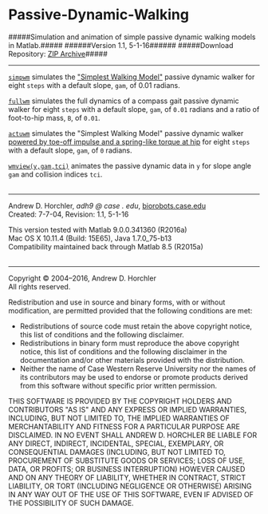 Passive-Dynamic-Walking
========
#####Simulation and animation of simple passive dynamic walking models in Matlab.#####
######Version 1.1, 5-1-16######
#####Download Repository: [ZIP Archive](https://github.com/horchler/Passive-Dynamic-Walking/archive/master.zip)#####

--------

[```simpwm```](https://github.com/horchler/Passive-Dynamic-Walking/blob/master/simpwm.m) simulates the ["Simplest Walking Model"](http://dx.doi.org/10.1115/1.2798313) passive dynamic walker for eight ```steps``` with a default slope, ```gam```, of 0.01 radians.  
  
[```fullwm```](https://github.com/horchler/Passive-Dynamic-Walking/blob/master/fullwm.m) simulates the full dynamics of a compass gait passive dynamic walker for eight ```steps``` with a default slope, ```gam```, of ```0.01``` radians and a ratio of foot-to-hip mass, ```B```, of ```0.01```.  
  
[```actuwm```](https://github.com/horchler/Passive-Dynamic-Walking/blob/master/actuwm.m) simulates the "Simplest Walking Model" passive dynamic walker [powered by toe-off impulse and a spring-like torque at hip](http://dx.doi.org/10.1115/1.1427703) for eight ```steps``` with a default slope, ```gam```, of ```0``` radians.  
  
[```wmview(y,gam,tci)```](https://github.com/horchler/Passive-Dynamic-Walking/blob/master/wmview.m) animates the passive dynamic data in ```y``` for slope angle ```gam``` and collision indices ```tci```.    
&nbsp;  

--------

Andrew D. Horchler, *adh9 @ case . edu*, [biorobots.case.edu](http://biorobots.case.edu/)  
Created: 7-7-04, Revision: 1.1, 5-1-16  

This version tested with Matlab 9.0.0.341360 (R2016a)  
Mac OS X 10.11.4 (Build: 15E65), Java 1.7.0_75-b13  
Compatibility maintained back through Matlab 8.5 (R2015a)  
&nbsp;  

--------

Copyright &copy; 2004&ndash;2016, Andrew D. Horchler  
All rights reserved.  

Redistribution and use in source and binary forms, with or without modification, are permitted provided that the following conditions are met:
 * Redistributions of source code must retain the above copyright notice, this list of conditions and the following disclaimer.
 * Redistributions in binary form must reproduce the above copyright notice, this list of conditions and the following disclaimer in the documentation and/or other materials provided with the distribution.
 * Neither the name of Case Western Reserve University nor the names of its contributors may be used to endorse or promote products derived from this software without specific prior written permission.

THIS SOFTWARE IS PROVIDED BY THE COPYRIGHT HOLDERS AND CONTRIBUTORS "AS IS" AND ANY EXPRESS OR IMPLIED WARRANTIES, INCLUDING, BUT NOT LIMITED TO, THE IMPLIED WARRANTIES OF MERCHANTABILITY AND FITNESS FOR A PARTICULAR PURPOSE ARE DISCLAIMED. IN NO EVENT SHALL ANDREW D. HORCHLER BE LIABLE FOR ANY DIRECT, INDIRECT, INCIDENTAL, SPECIAL, EXEMPLARY, OR CONSEQUENTIAL DAMAGES (INCLUDING, BUT NOT LIMITED TO, PROCUREMENT OF SUBSTITUTE GOODS OR SERVICES; LOSS OF USE, DATA, OR PROFITS; OR BUSINESS INTERRUPTION) HOWEVER CAUSED AND ON ANY THEORY OF LIABILITY, WHETHER IN CONTRACT, STRICT LIABILITY, OR TORT (INCLUDING NEGLIGENCE OR OTHERWISE) ARISING IN ANY WAY OUT OF THE USE OF THIS SOFTWARE, EVEN IF ADVISED OF THE POSSIBILITY OF SUCH DAMAGE.